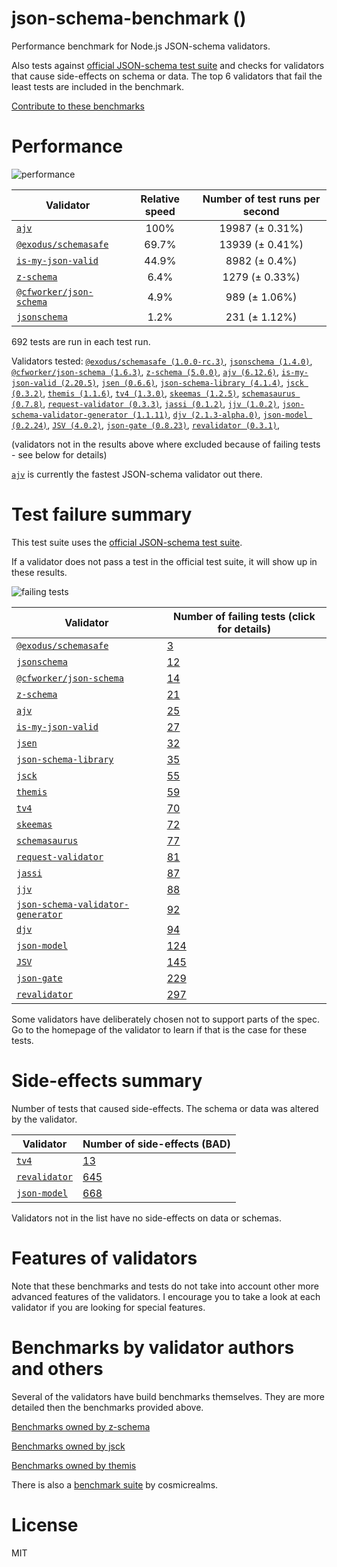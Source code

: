 # json-schema-benchmark ()
Performance benchmark for Node.js JSON-schema validators. 

Also tests against [official JSON-schema test suite](https://github.com/json-schema/JSON-Schema-Test-Suite) and checks
for validators that cause side-effects on schema or data. The top 6 validators that fail the least tests are included in the benchmark.

[Contribute to these benchmarks](https://github.com/ebdrup/json-schema-benchmark/blob/master/CONTRIBUTING.md)

# Performance

![performance](https://chart.googleapis.com/chart?chxt=x,y&cht=bhs&chco=76A4FB&chls=2.0&chbh=62,4,1&chs=600x416&chxl=-1:|ajv|@exodus&#x2F;schemasafe|is-my-json-valid|z-schema|@cfworker&#x2F;json-schema|jsonschema&chd=t:100,69.7,44.9,6.4,4.9,1.2)

|Validator|Relative speed|Number of test runs per second|
|---------|:------------:|:----------------------------:|
|[`ajv`](https://github.com/ajv-validator/ajv)|100%|19987 (± 0.31%)|
|[`@exodus/schemasafe`](https://github.com/ExodusMovement/schemasafe)|69.7%|13939 (± 0.41%)|
|[`is-my-json-valid`](https://github.com/mafintosh/is-my-json-valid#readme)|44.9%|8982 (± 0.4%)|
|[`z-schema`](https://github.com/zaggino/z-schema)|6.4%|1279 (± 0.33%)|
|[`@cfworker/json-schema`](https://github.com/cfworker/cfworker/tree/master/packages/json-schema/README.md)|4.9%|989 (± 1.06%)|
|[`jsonschema`](https://github.com/tdegrunt/jsonschema#readme)|1.2%|231 (± 1.12%)|

692 tests are run in each test run.

Validators tested: [`@exodus/schemasafe (1.0.0-rc.3)`](https://github.com/ExodusMovement/schemasafe), [`jsonschema (1.4.0)`](https://github.com/tdegrunt/jsonschema#readme), [`@cfworker/json-schema (1.6.3)`](https://github.com/cfworker/cfworker/tree/master/packages/json-schema/README.md), [`z-schema (5.0.0)`](https://github.com/zaggino/z-schema), [`ajv (6.12.6)`](https://github.com/ajv-validator/ajv), [`is-my-json-valid (2.20.5)`](https://github.com/mafintosh/is-my-json-valid#readme), [`jsen (0.6.6)`](https://github.com/bugventure/jsen), [`json-schema-library (4.1.4)`](https://github.com/sagold/json-schema-library), [`jsck (0.3.2)`](https://github.com/pandastrike/jsck#readme), [`themis (1.1.6)`](https://github.com/playlyfe/themis), [`tv4 (1.3.0)`](https://github.com/geraintluff/tv4), [`skeemas (1.2.5)`](https://github.com/Prestaul/skeemas#readme), [`schemasaurus (0.7.8)`](https://github.com/AlexeyGrishin/schemasaurus), [`request-validator (0.3.3)`](https://github.com/bugventure/request-validator), [`jassi (0.1.2)`](https://github.com/iclanzan/jassi), [`jjv (1.0.2)`](https://github.com/acornejo/jjv), [`json-schema-validator-generator (1.1.11)`](https://github.com/danwang/json-schema-validator-generator), [`djv (2.1.3-alpha.0)`](https://github.com/korzio/djv#readme), [`json-model (0.2.24)`](https://github.com/geraintluff/json-model), [`JSV (4.0.2)`](http://github.com/garycourt/JSV), [`json-gate (0.8.23)`](https://github.com/oferei/json-gate#readme), [`revalidator (0.3.1)`](https://github.com/flatiron/revalidator), 

(validators not in the results above where excluded because of failing tests - see below for details)

[`ajv`](https://github.com/ajv-validator/ajv) is currently the fastest JSON-schema validator out there.

# Test failure summary

This test suite uses the [official JSON-schema test suite](https://github.com/json-schema/JSON-Schema-Test-Suite).

If a validator does not pass a test in the official test suite, it will show up in these results.

![failing tests](https://chart.googleapis.com/chart?chxt=x,y&cht=bhs&chco=76A4FB&chls=2.0&chbh=14,4,1&chs=600x416&chxl=-1:|@exodus&#x2F;schemasafe|jsonschema|@cfworker&#x2F;json-schema|z-schema|ajv|is-my-json-valid|jsen|json-schema-library|jsck|themis|tv4|skeemas|schemasaurus|request-validator|jassi|jjv|json-schema-validator-generator|djv|json-model|JSV|json-gate|revalidator&chd=t:3,12,14,21,25,27,32,35,55,59,70,72,77,81,87,88,92,94,124,145,229,297&chxr=0,0,297&chds=0,297)

|Validator|Number of failing tests (click for details)|
|---------|-----------------------|
|[`@exodus/schemasafe`](https://github.com/ExodusMovement/schemasafe)|[3](https://github.com/ebdrup/json-schema-benchmark/blob/master/reports/@exodus&#x2F;schemasafe.md)|
|[`jsonschema`](https://github.com/tdegrunt/jsonschema#readme)|[12](https://github.com/ebdrup/json-schema-benchmark/blob/master/reports/jsonschema.md)|
|[`@cfworker/json-schema`](https://github.com/cfworker/cfworker/tree/master/packages/json-schema/README.md)|[14](https://github.com/ebdrup/json-schema-benchmark/blob/master/reports/@cfworker&#x2F;json-schema.md)|
|[`z-schema`](https://github.com/zaggino/z-schema)|[21](https://github.com/ebdrup/json-schema-benchmark/blob/master/reports/z-schema.md)|
|[`ajv`](https://github.com/ajv-validator/ajv)|[25](https://github.com/ebdrup/json-schema-benchmark/blob/master/reports/ajv.md)|
|[`is-my-json-valid`](https://github.com/mafintosh/is-my-json-valid#readme)|[27](https://github.com/ebdrup/json-schema-benchmark/blob/master/reports/is-my-json-valid.md)|
|[`jsen`](https://github.com/bugventure/jsen)|[32](https://github.com/ebdrup/json-schema-benchmark/blob/master/reports/jsen.md)|
|[`json-schema-library`](https://github.com/sagold/json-schema-library)|[35](https://github.com/ebdrup/json-schema-benchmark/blob/master/reports/json-schema-library.md)|
|[`jsck`](https://github.com/pandastrike/jsck#readme)|[55](https://github.com/ebdrup/json-schema-benchmark/blob/master/reports/jsck.md)|
|[`themis`](https://github.com/playlyfe/themis)|[59](https://github.com/ebdrup/json-schema-benchmark/blob/master/reports/themis.md)|
|[`tv4`](https://github.com/geraintluff/tv4)|[70](https://github.com/ebdrup/json-schema-benchmark/blob/master/reports/tv4.md)|
|[`skeemas`](https://github.com/Prestaul/skeemas#readme)|[72](https://github.com/ebdrup/json-schema-benchmark/blob/master/reports/skeemas.md)|
|[`schemasaurus`](https://github.com/AlexeyGrishin/schemasaurus)|[77](https://github.com/ebdrup/json-schema-benchmark/blob/master/reports/schemasaurus.md)|
|[`request-validator`](https://github.com/bugventure/request-validator)|[81](https://github.com/ebdrup/json-schema-benchmark/blob/master/reports/request-validator.md)|
|[`jassi`](https://github.com/iclanzan/jassi)|[87](https://github.com/ebdrup/json-schema-benchmark/blob/master/reports/jassi.md)|
|[`jjv`](https://github.com/acornejo/jjv)|[88](https://github.com/ebdrup/json-schema-benchmark/blob/master/reports/jjv.md)|
|[`json-schema-validator-generator`](https://github.com/danwang/json-schema-validator-generator)|[92](https://github.com/ebdrup/json-schema-benchmark/blob/master/reports/json-schema-validator-generator.md)|
|[`djv`](https://github.com/korzio/djv#readme)|[94](https://github.com/ebdrup/json-schema-benchmark/blob/master/reports/djv.md)|
|[`json-model`](https://github.com/geraintluff/json-model)|[124](https://github.com/ebdrup/json-schema-benchmark/blob/master/reports/json-model.md)|
|[`JSV`](http://github.com/garycourt/JSV)|[145](https://github.com/ebdrup/json-schema-benchmark/blob/master/reports/JSV.md)|
|[`json-gate`](https://github.com/oferei/json-gate#readme)|[229](https://github.com/ebdrup/json-schema-benchmark/blob/master/reports/json-gate.md)|
|[`revalidator`](https://github.com/flatiron/revalidator)|[297](https://github.com/ebdrup/json-schema-benchmark/blob/master/reports/revalidator.md)|

Some validators have deliberately chosen not to support parts of the spec. Go to the homepage of the validator to learn if
that is the case for these tests.

# Side-effects summary

Number of tests that caused side-effects. The schema or data was altered by the validator.

|Validator|Number of side-effects (BAD)|
|---------|----------------------------|
|[`tv4`](https://github.com/geraintluff/tv4)|[13](https://github.com/ebdrup/json-schema-benchmark/blob/master/reports/tv4-side-effects.md)|
|[`revalidator`](https://github.com/flatiron/revalidator)|[645](https://github.com/ebdrup/json-schema-benchmark/blob/master/reports/revalidator-side-effects.md)|
|[`json-model`](https://github.com/geraintluff/json-model)|[668](https://github.com/ebdrup/json-schema-benchmark/blob/master/reports/json-model-side-effects.md)|

Validators not in the list have no side-effects on data or schemas.

# Features of validators

Note that these benchmarks and tests do not take into account other more advanced features of the validators. I encourage
you to take a look at each validator if you are looking for special features.

# Benchmarks by validator authors and others

Several of the validators have build benchmarks themselves. They are
more detailed then the benchmarks provided above.

[Benchmarks owned by z-schema](https://rawgit.com/zaggino/z-schema/master/benchmark/results.html)

[Benchmarks owned by jsck](https://github.com/pandastrike/jsck/blob/master/doc/benchmarks.md)

[Benchmarks owned by themis](https://cdn.rawgit.com/playlyfe/themis/master/benchmark/results.html)

There is also a [benchmark suite](https://github.com/Sembiance/cosmicrealms.com/tree/master/sandbox/benchmark-of-node-dot-js-json-validation-modules-part-3)
by cosmicrealms.

# License
MIT
